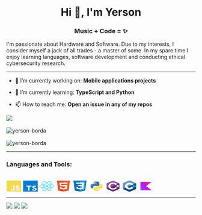 <h1 align="center">Hi 👋, I'm Yerson</h1>
<h3 align="center">Music + Code = ✨</h3>

I'm passionate about Hardware and Software. Due to my interests, I consider myself a jack of all trades - a master of some. In my spare time I enjoy learning languages, software development and conducting ethical cybersecurity research. 

-----------

- 🔭 I’m currently working on: **Mobile applications projects**

- 🌱 I’m currently learning: **TypeScript and Python**
  
- 📫 How to reach me: **Open an issue in any of my repos**

![](http://github-profile-summary-cards.vercel.app/api/cards/profile-details?username=Yerson-Borda&theme=outrun)

<p>&nbsp;<img align="left" src="https://github-readme-stats.vercel.app/api?username=yerson-borda&show_icons=true&theme=outrun&locale=en" alt="yerson-borda" /></p>

<p><img align="center" src="https://github-readme-stats.vercel.app/api/top-langs?username=yerson-borda&show_icons=true&theme=outrun&locale=en&layout=compact" alt="yerson-borda" /></p>

-----------
<h3 align="left">Languages and Tools:</h3>

<div style="display: inline_block"><br>
  <img align="center" alt="Rafa-Js" height="30" width="40" src="https://raw.githubusercontent.com/devicons/devicon/master/icons/javascript/javascript-plain.svg">
  <img align="center" alt="Rafa-Ts" height="30" width="40" src="https://raw.githubusercontent.com/devicons/devicon/master/icons/typescript/typescript-plain.svg">
  <img align="center" alt="Rafa-React" height="30" width="40" src="https://raw.githubusercontent.com/devicons/devicon/master/icons/react/react-original.svg">
  <img align="center" alt="Rafa-HTML" height="30" width="40" src="https://raw.githubusercontent.com/devicons/devicon/master/icons/html5/html5-original.svg">
  <img align="center" alt="Rafa-CSS" height="30" width="40" src="https://raw.githubusercontent.com/devicons/devicon/master/icons/css3/css3-original.svg">
  <img align="center" alt="Rafa-Python" height="30" width="40" src="https://raw.githubusercontent.com/devicons/devicon/master/icons/python/python-original.svg">
  <img align="center" alt="Rafa-Csharp" height="30" width="40" src="https://raw.githubusercontent.com/devicons/devicon/master/icons/csharp/csharp-original.svg">
  <img align="center" alt="Rafa-C++" height="30" width="40" src="https://raw.githubusercontent.com/devicons/devicon/master/icons/cplusplus/cplusplus-original.svg">
  <img align="center" alt="Rafa-Kotlin" height="30" width="40" src="https://raw.githubusercontent.com/devicons/devicon/master/icons/kotlin/kotlin-original.svg">
</div>

-----------
 
<div> 
  <a href = "https://t.me/YersonRss" target="_blank"><img src="https://img.shields.io/badge/Telegram-2CA5E0?style=for-the-badge&logo=telegram&logoColor=white" target="_blank"></a>
  <a href = "https://vk.com/br1ans" target="_blank"><img src="https://img.shields.io/badge/вконтакте-%232E87FB.svg?&style=for-the-badge&logo=vk&logoColor=white" target="_blank"></a>
  <a href = "mailto:kira_yerson2407@mail.ru" target="_blank"><img src="https://img.shields.io/badge/-Gmail-%23333?style=for-the-badge&logo=gmail&logoColor=white" target="_blank"></a>
</div>

